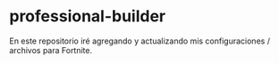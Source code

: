# professional-builder
En este repositorio iré agregando y actualizando mis configuraciones / archivos para Fortnite.
